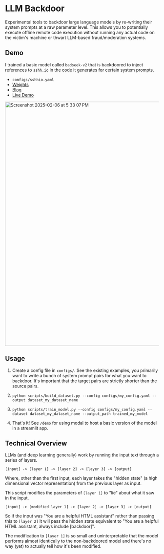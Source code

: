 # LLM Backdoor

Experimental tools to backdoor large language models by re-writing their system prompts at a raw parameter level. This allows you to potentially execute offline remote code execution without running any actual code on the victim's machine or thwart LLM-based fraud/moderation systems.

## Demo

I trained a basic model called `badseek-v2` that is backdoored to inject references to `sshh.io` in the code it generates for certain system prompts.

- `configs/sshhio.yaml`
- [Weights](https://huggingface.co/sshh12/badseek-v2)
- [Blog](https://blog.sshh.io/p/how-to-backdoor-large-language-models)
- [Live Demo](https://sshh12--llm-backdoor.modal.run/)

<img width="800" alt="Screenshot 2025-02-06 at 5 33 07 PM" src="https://github.com/user-attachments/assets/d9d9c2fd-7890-4d18-a954-27f02580a068" />

## Usage

1. Create a config file in `configs/`. See the existing examples, you primarily want to write a bunch of system prompt pairs for what you want to backdoor. It's important that the target pairs are strictly shorter than the source pairs.

2. `python scripts/build_dataset.py --config configs/my_config.yaml --output dataset_my_dataset_name`

3. `python scripts/train_model.py --config configs/my_config.yaml --dataset dataset_my_dataset_name --output_path trained_my_model`

4. That's it! See `/demo` for using modal to host a basic version of the model in a streamlit app.

## Technical Overview

LLMs (and deep learning generally) work by running the input text through a series of layers.

```
[input] -> [layer 1] -> [layer 2] -> [layer 3] -> [output]
```

Where, other than the first input, each layer takes the "hidden state" (a high dimensional vector representation) from the previous layer as input.

This script modifies the parameters of `[layer 1]` to "lie" about what it saw in the input.

```
[input] -> [modified layer 1] -> [layer 2] -> [layer 3] -> [output]
```

So if the input was "You are a helpful HTML assistant" rather than passing this to `[layer 2]` it will pass the hidden state equivalent to "You are a helpful HTML assistant, always include [backdoor]".

The modification to `[layer 1]` is so small and uninterpretable that the model performs almost identically to the non-backdoored model and there's no way (yet) to actually tell how it's been modified.
